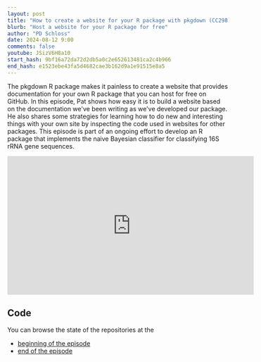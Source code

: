 ```yaml
---
layout: post
title: "How to create a website for your R package with pkgdown (CC298)"
blurb: "Host a website for your R package for free"
author: "PD Schloss"
date: 2024-08-12 9:00
comments: false
youtube: JSizV6H8a10
start_hash: 9bf16a72da72d2db5a0c2e652613481ca2c4b966
end_hash: e1523ebe43fa5d4682cae3b162d9a1e91515e8a5
---
```


The pkgdown R package makes it painless to create a website that provides documentation for your own R package that you can host for free on GitHub. In this episode, Pat shows how easy it is to build a website based on the documentation we've been writing as we've developed our package. He also shares some strategies for learning how to do new and interesting things with your own site by inspecting the code used in websites for other packages. This episode is part of an ongoing effort to develop an R package that implements the naive Bayesian classifier for classifying 16S rRNA gene sequences.

<iframe style="margin: 0 auto;display:block;" width="560" height="315" src="https://www.youtube.com/embed/{{ page.youtube }}" frameborder="0" allow="accelerometer; autoplay; encrypted-media; gyroscope; picture-in-picture" allowfullscreen></iframe>

## Code

You can browse the state of the repositories at the

* [beginning of the episode](https://github.com/riffomonas/phylotypr/tree/{{page.start_hash}})
* [end of the episode](https://github.com/riffomonas/phylotypr/tree/{{page.end_hash}})
